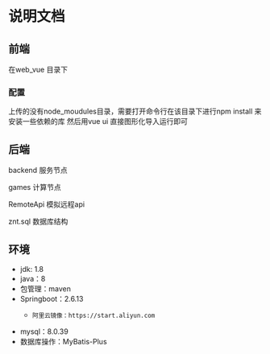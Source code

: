 # 说明文档

## 前端



在web_vue 目录下

### 配置

上传的没有node_moudules目录，需要打开命令行在该目录下进行npm install 来安装一些依赖的库
然后用vue ui 直接图形化导入运行即可

## 后端

backend 服务节点

games 计算节点

RemoteApi 模拟远程api

znt.sql 数据库结构

## 环境

- jdk: 1.8  
- java：8
- 包管理：maven
- Springboot：2.6.13  
  - 	阿里云镜像：https://start.aliyun.com
- mysql：8.0.39
- 数据库操作：MyBatis-Plus

